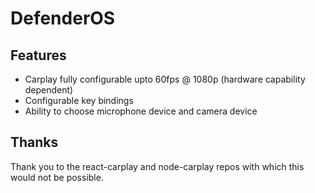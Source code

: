 # DefenderOS

## Features
- Carplay fully configurable upto 60fps @ 1080p (hardware capability dependent)
- Configurable key bindings
- Ability to choose microphone device and camera device

## Thanks
Thank you to the react-carplay and node-carplay repos with which this would not be possible.
